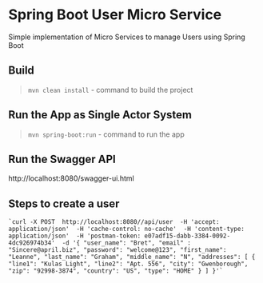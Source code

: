 # Spring Boot User Micro Service

Simple implementation of Micro Services to manage Users using Spring Boot

## Build

> `mvn clean install`  - command to build the project


## Run the App as Single Actor System

> `mvn spring-boot:run` - command to run the app

## Run the Swagger API

http://localhost:8080/swagger-ui.html

## Steps to create a user

``` `curl -X POST  http://localhost:8080//api/user  -H 'accept: application/json'  -H 'cache-control: no-cache'  -H 'content-type: application/json'  -H 'postman-token: e07adf15-dabb-3384-0092-4dc926974b34'  -d '{ "user_name": "Bret", "email" : "Sincere@april.biz", "password": "welcome@123", "first_name": "Leanne", "last_name": "Graham", "middle_name": "N", "addresses": [ { "line1": "Kulas Light", "line2": "Apt. 556", "city": "Gwenborough", "zip": "92998-3874", "country": "US", "type": "HOME" } ] }'` ```


